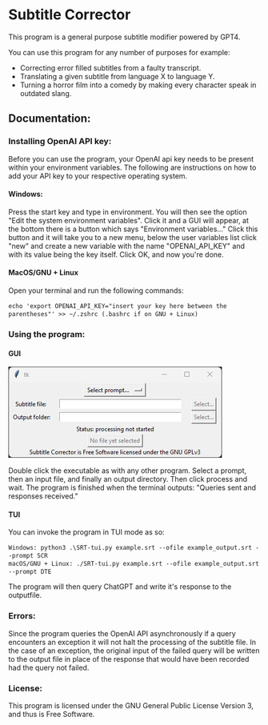 # Subtitle Corrector
This program is a general purpose subtitle modifier powered by GPT4.

You can use this program for any number of purposes for example:
- Correcting error filled subtitles from a faulty transcript.
- Translating a given subtitle from language X to language Y.
- Turning a horror film into a comedy by making every character speak in outdated slang.

## Documentation:
### Installing OpenAI API key:
Before you can use the program, your OpenAI api key needs to be present within your environment variables.
The following are instructions on how to add your API key to your respective operating system.
#### Windows:
Press the start key and type in environment. You will then see the option "Edit the system environment variables".
Click it and a GUI will appear, at the bottom there is a button which says "Environment variables..."
Click this button and it will take you to a new menu, below the user variables list click "new" and create a new variable
with the name "OPENAI_API_KEY" and with its value being the key itself. Click OK, and now you're done.
#### MacOS/GNU + Linux
Open your terminal and run the following commands:
```
echo 'export OPENAI_API_KEY="insert your key here between the parentheses"' >> ~/.zshrc (.bashrc if on GNU + Linux)
```
### Using the program:
#### GUI
![Screenshot](icns/screenshot.png)

Double click the executable as with any other program.
Select a prompt, then an input file, and finally an output directory. Then click process and wait.
The program is finished when the terminal outputs: "Queries sent and responses received."
#### TUI
You can invoke the program in TUI mode as so:
```
Windows: python3 .\SRT-tui.py example.srt --ofile example_output.srt --prompt SCR
macOS/GNU + Linux: ./SRT-tui.py example.srt --ofile example_output.srt --prompt DTE
```
The program will then query ChatGPT and write it's response to the outputfile.

### Errors:
Since the program queries the OpenAI API asynchronously if a query encounters an exception it will not
halt the processing of the subtitle file. In the case of an exception, the original input of the failed query will
be written to the output file in place of the response that would have been recorded had the query not failed.

### License:
This program is licensed under the GNU General Public License Version 3, and thus is Free Software. 
